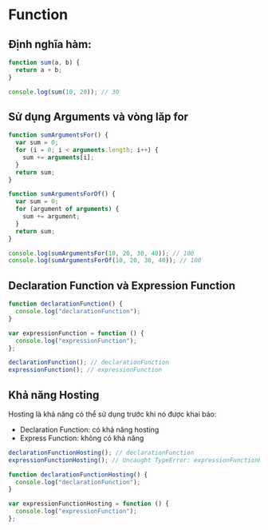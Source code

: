 # Function

## Định nghĩa hàm:

```js
function sum(a, b) {
  return a + b;
}

console.log(sum(10, 20)); // 30
```

## Sử dụng Arguments và vòng lăp for

```js
function sumArgumentsFor() {
  var sum = 0;
  for (i = 0; i < arguments.length; i++) {
    sum += arguments[i];
  }
  return sum;
}

function sumArgumentsForOf() {
  var sum = 0;
  for (argument of arguments) {
    sum += argument;
  }
  return sum;
}

console.log(sumArgumentsFor(10, 20, 30, 40)); // 100
console.log(sumArgumentsForOf(10, 20, 30, 40)); // 100
```

## Declaration Function và Expression Function

```js
function declarationFunction() {
  console.log("declarationFunction");
}

var expressionFunction = function () {
  console.log("expressionFunction");
};

declarationFunction(); // declarationFunction
expressionFunction(); // expressionFunction
```

## Khả năng Hosting

Hosting là khả năng có thể sử dụng trước khi nó được khai báo:

- Declaration Function: có khả năng hosting
- Express Function: không có khả năng

```js
declarationFunctionHosting(); // declarationFunction
expressionFunctionHosting(); // Uncaught TypeError: expressionFunctionHosting is not a function

function declarationFunctionHosting() {
  console.log("declarationFunction");
}

var expressionFunctionHosting = function () {
  console.log("expressionFunction");
};
```

